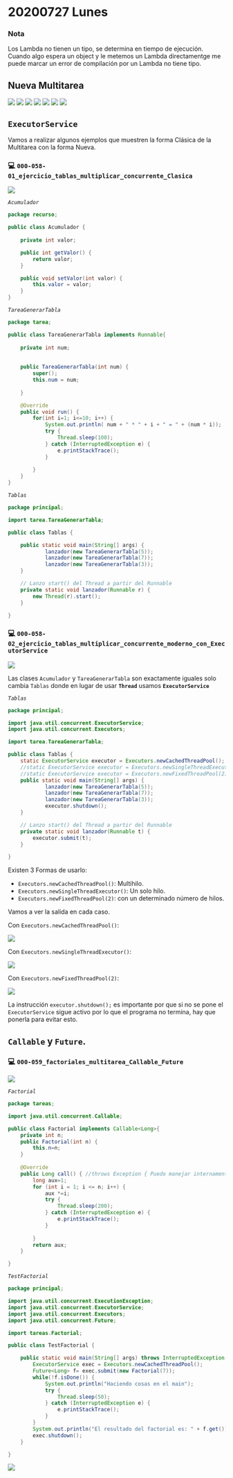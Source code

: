 # 20200727 Lunes

### Nota

Los Lambda no tienen un tipo, se determina en tiempo de ejecución. Cuando algo espera un object y le metemos un Lambda directamentge me puede marcar un error de compilación por un Lambda no tiene tipo.

## Nueva Multitarea

<img src="images/M2-10-01.png">

<img src="images/M2-10-02.png">

<img src="images/M2-10-03.png">

<img src="images/M2-10-04.png">

<img src="images/M2-10-05.png">

<img src="images/M2-10-06.png">

<img src="images/M2-10-07.png">

## `ExecutorService`

Vamos a realizar algunos ejemplos que muestren la forma Clásica de la Multitarea con la forma Nueva.

### :computer: `000-058-01_ejercicio_tablas_multiplicar_concurrente_Clasica`

<img src="images/20200727-01.png">

*`Acumulador`*

```java
package recurso;

public class Acumulador {
	
	private int valor;

	public int getValor() {
		return valor;
	}

	public void setValor(int valor) {
		this.valor = valor;
	}	
}
```

*`TareaGenerarTabla`*

```java
package tarea;

public class TareaGenerarTabla implements Runnable{
	
	private int num;
	
	
	public TareaGenerarTabla(int num) {
		super();
		this.num = num;
		
	}

	@Override
	public void run() {
		for(int i=1; i<=10; i++) {
			System.out.println( num + " * " + i + " = " + (num * i));
			try {
				Thread.sleep(100);
			} catch (InterruptedException e) {
				e.printStackTrace();
			}
			
		}
	}
}
```

*`Tablas`*

```java
package principal;

import tarea.TareaGenerarTabla;

public class Tablas {

	public static void main(String[] args) {
			lanzador(new TareaGenerarTabla(5));
			lanzador(new TareaGenerarTabla(7));
			lanzador(new TareaGenerarTabla(3));
	}

	// Lanzo start() del Thread a partir del Runnable
	private static void lanzador(Runnable r) {
		new Thread(r).start();
	}

}
```

### :computer: `000-058-02_ejercicio_tablas_multiplicar_concurrente_moderno_con_ExecutorService`

<img src="images/20200727-02.png">

Las clases `Acumulador` y `TareaGenerarTabla` son exactamente iguales solo cambia `Tablas` donde en lugar de usar **`Thread`** usamos **`ExecutorService`** 

*`Tablas`*

```java
package principal;

import java.util.concurrent.ExecutorService;
import java.util.concurrent.Executors;

import tarea.TareaGenerarTabla;

public class Tablas {
    static ExecutorService executor = Executors.newCachedThreadPool(); // Multihilo
	//static ExecutorService executor = Executors.newSingleThreadExecutor(); //Un solo hilo
	//static ExecutorService executor = Executors.newFixedThreadPool(2); //Dos hilos
	public static void main(String[] args) {
			lanzador(new TareaGenerarTabla(5));
			lanzador(new TareaGenerarTabla(7));
			lanzador(new TareaGenerarTabla(3));
			executor.shutdown();
	}

	// Lanzo start() del Thread a partir del Runnable
	private static void lanzador(Runnable t) {
		executor.submit(t);
	}

}
```

Existen 3 Formas de usarlo:

* `Executors.newCachedThreadPool()`:  Multihilo.
* `Executors.newSingleThreadExecutor()`: Un solo hilo.
* `Executors.newFixedThreadPool(2)`: con un determinado número de hilos.

Vamos a ver la salida en cada caso.

Con `Executors.newCachedThreadPool()`:

<img src="images/20200727-03.png">

Con `Executors.newSingleThreadExecutor()`:

<img src="images/20200727-04.png">

Con `Executors.newFixedThreadPool(2)`:

<img src="images/20200727-05.png">

La instrucción `executor.shutdown();` es importante por que si no se pone el `ExecutorService` sigue activo por lo que el programa no termina, hay que ponerla para evitar esto.

## `Callable` y `Future`.

### :computer: `000-059_factoriales_multitarea_Callable_Future`

<img src="images/20200727-06.png">

*`Factorial`*

```java
package tareas;

import java.util.concurrent.Callable;

public class Factorial implements Callable<Long>{
    private int n;
    public Factorial(int n) {
    	this.n=n;
    }
	
	@Override
	public Long call() { //throws Exception { Puedo manejar internamente la exepción no como lo define la interfaz
		long aux=1;
		for (int i = 1; i <= n; i++) {
			aux *=i;
			try {
				Thread.sleep(200);
			} catch (InterruptedException e) {
				e.printStackTrace();
			}
			
		}
		return aux;
	}

}
```

*`TestFactorial`*

```java
package principal;

import java.util.concurrent.ExecutionException;
import java.util.concurrent.ExecutorService;
import java.util.concurrent.Executors;
import java.util.concurrent.Future;

import tareas.Factorial;

public class TestFactorial {

	public static void main(String[] args) throws InterruptedException, ExecutionException  {
		ExecutorService exec = Executors.newCachedThreadPool();
		Future<Long> f= exec.submit(new Factorial(7));
		while(!f.isDone()) {
			System.out.println("Haciendo cosas en el main");
			try {
				Thread.sleep(50);
			} catch (InterruptedException e) {
				e.printStackTrace();
			}
		}
		System.out.println("El resultado del factorial es: " + f.get());
		exec.shutdown();
	}

}
```

<img src="images/20200727-07.png">









